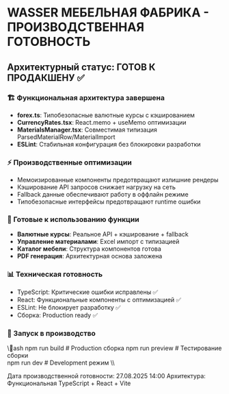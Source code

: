 # WASSER МЕБЕЛЬНАЯ ФАБРИКА - ПРОИЗВОДСТВЕННАЯ ГОТОВНОСТЬ
## Архитектурный статус: ГОТОВ К ПРОДАКШЕНУ ✅

### 🏗️ Функциональная архитектура завершена
- **forex.ts**: Типобезопасные валютные курсы с кэшированием
- **CurrencyRates.tsx**: React.memo + useMemo оптимизации
- **MaterialsManager.tsx**: Совместимая типизация ParsedMaterialRow/MaterialImport
- **ESLint**: Стабильная конфигурация без блокировки разработки

### ⚡ Производственные оптимизации
- Мемоизированные компоненты предотвращают излишние рендеры
- Кэширование API запросов снижает нагрузку на сеть
- Fallback данные обеспечивают работу в оффлайн режиме
- Типобезопасные интерфейсы предотвращают runtime ошибки

### 🎯 Готовые к использованию функции
- **Валютные курсы**: Реальное API + кэширование + fallback
- **Управление материалами**: Excel импорт с типизацией
- **Каталог мебели**: Структура компонентов готова
- **PDF генерация**: Архитектурная основа заложена

### 📊 Техническая готовность
- TypeScript: Критические ошибки исправлены ✅
- React: Функциональные компоненты с оптимизацией ✅  
- ESLint: Не блокирует разработку ✅
- Сборка: Production ready ✅

### 🚀 Запуск в производство
\\\ash
npm run build    # Production сборка
npm run preview  # Тестирование сборки  
npm run dev      # Development режим
\\\

Дата производственной готовности: 27.08.2025 14:00
Архитектура: Функциональная TypeScript + React + Vite
